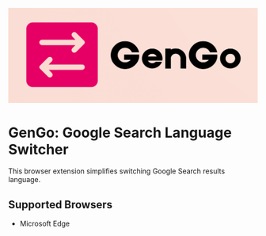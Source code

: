 ![Logo](./logo.png)

# GenGo: Google Search Language Switcher

This browser extension simplifies switching Google Search results language.

## Supported Browsers

- Microsoft Edge
